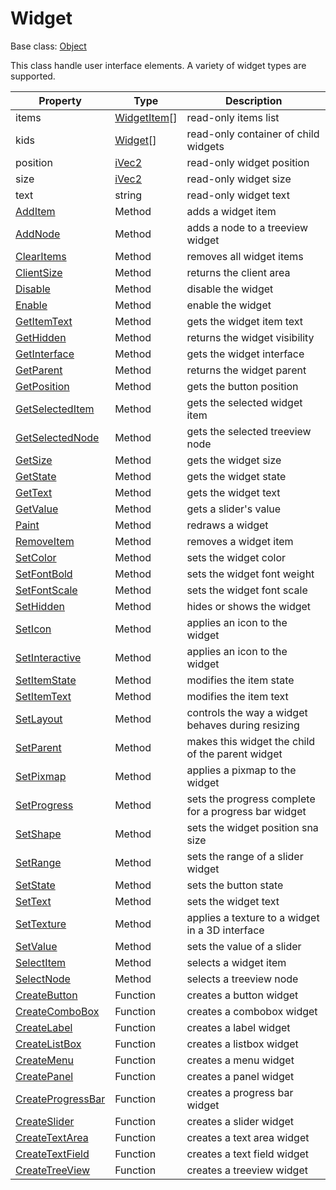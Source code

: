 # Widget

Base class: [Object](Object.md)

This class handle user interface elements. A variety of widget types are supported.

| Property | Type | Description |
|---|---|---|
| items | [WidgetItem](WidgetItem.md)[] | read-only items list |
| kids | [Widget](Widget.md)[] | read-only container of child widgets |
| position | [iVec2](iVec2.md) | read-only widget position |
| size | [iVec2](iVec2.md) | read-only widget size |
| text | string | read-only widget text |
| [AddItem](Widget_AddItem.md) | Method | adds a widget item |
| [AddNode](Widget_AddNode.md) | Method | adds a node to a treeview widget |
| [ClearItems](Widget_ClearItems.md) | Method | removes all widget items |
| [ClientSize](Widget_ClientSize.md) | Method | returns the client area |
| [Disable](Widget_Disable.md) | Method | disable the widget |
| [Enable](Widget_Enable.md) | Method | enable the widget |
| [GetItemText](Widget_GetItemText.md) | Method | gets the widget item text |
| [GetHidden](Widget_GetHidden.md) | Method | returns the widget visibility |
| [GetInterface](Widget_GetInterface.md) | Method | gets the widget interface |
| [GetParent](Widget_GetParent.md) | Method | returns the widget parent |
| [GetPosition](Widget_GetPosition.md) | Method | gets the button position |
| [GetSelectedItem](Widget_GetSelectedItem.md) | Method | gets the selected widget item |
| [GetSelectedNode](Widget_GetSelectedNode.md) | Method | gets the selected treeview node |
| [GetSize](Widget_GetSize.md) | Method | gets the widget size |
| [GetState](Widget_GetState.md) | Method | gets the widget state |
| [GetText](Widget_GetText.md) | Method | gets the widget text |
| [GetValue](Widget_GetValue.md) | Method | gets a slider's value |
| [Paint](Widget_Paint.md) | Method | redraws a widget |
| [RemoveItem](Widget_RemoveItem.md) | Method | removes a widget item |
| [SetColor](Widget_SetColor.md) | Method | sets the widget color |
| [SetFontBold](Widget_SetFontBold.md) | Method | sets the widget font weight |
| [SetFontScale](Widget_SetFontScale.md) | Method | sets the widget font scale |
| [SetHidden](Widget_SetHidden.md) | Method | hides or shows the widget |
| [SetIcon](Widget_SetIcon.md) | Method | applies an icon to the widget |
| [SetInteractive](Widget_SetInteractive.md) | Method | applies an icon to the widget |
| [SetItemState](Widget_SetItemState.md) | Method | modifies the item state |
| [SetItemText](Widget_SetItemText.md) | Method | modifies the item text |
| [SetLayout](Widget_SetLayout.md) | Method | controls the way a widget behaves during resizing |
| [SetParent](Widget_SetParent.md) | Method | makes this widget the child of the parent widget |
| [SetPixmap](Widget_SetPixmap.md) | Method | applies a pixmap to the widget |
| [SetProgress](Widget_SetProgress.md) | Method | sets the progress complete for a progress bar widget |
| [SetShape](Widget_SetShape.md) | Method | sets the widget position sna size |
| [SetRange](Widget_SetRange.md) | Method | sets the range of a slider widget |
| [SetState](Widget_SetState.md) | Method | sets the button state |
| [SetText](Widget_SetText.md) | Method | sets the widget text |
| [SetTexture](Widget_SetTexture.md) | Method | applies a texture to a widget in a 3D interface |
| [SetValue](Widget_SetValue.md) | Method | sets the value of a slider |
| [SelectItem](Widget_SelectItem.md) | Method | selects a widget item |
| [SelectNode](Widget_SelectNode.md) | Method | selects a treeview node |
| [CreateButton](CreateButton.md) | Function | creates a button widget |
| [CreateComboBox](CreateComboBox.md) | Function | creates a combobox widget |
| [CreateLabel](CreateLabel.md) | Function | creates a label widget |
| [CreateListBox](CreateMenu.md) | Function | creates a listbox widget |
| [CreateMenu](CreateMenu.md) | Function | creates a menu widget |
| [CreatePanel](CreatePanel.md) | Function | creates a panel widget |
| [CreateProgressBar](CreateProgressBar.md) | Function | creates a progress bar widget |
| [CreateSlider](CreateSlider.md) | Function | creates a slider widget |
| [CreateTextArea](CreateTextArea.md) | Function | creates a text area widget |
| [CreateTextField](CreateTextField.md) | Function | creates a text field widget |
| [CreateTreeView](CreateTreeView.md) | Function | creates a treeview widget |
